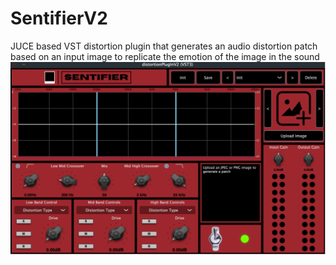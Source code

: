# SentifierV2
JUCE based VST distortion plugin that generates an audio distortion patch based on an input image to replicate the emotion of the image in the sound
![alt text](./githubmedia/finalGUIV2.png)
